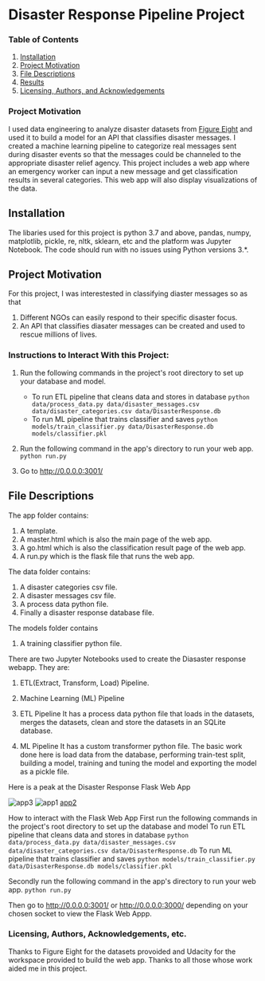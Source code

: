 # Disaster Response Pipeline Project

### Table of Contents

1. [Installation](#installation)
2. [Project Motivation](#motivation)
3. [File Descriptions](#files)
4. [Results](#results)
5. [Licensing, Authors, and Acknowledgements](#licensing)
 
### Project Motivation
I used data engineering to analyze disaster datasets from [Figure Eight](https://appen.com/) and used it to build a model for an API that classifies disaster messages. I created a machine learning pipeline to categorize real messages sent during disaster events so that the messages could be channeled to the appropriate disaster relief agency. This project includes a web app where an emergency worker can input a new message and get classification results in several categories. This web app will also display visualizations of the data.

## Installation <a name="installation"></a>

The libaries used for this project is python 3.7 and above, pandas, numpy, matplotlib, pickle, re, nltk, sklearn, etc and the platform was Jupyter Notebook.  The code should run with no issues using Python versions 3.*.

## Project Motivation<a name="motivation"></a>

For this project, I was interestested in classifying diaster messages so as that
1. Different NGOs can easily respond to their specific disaster focus.
2. An API that classifies diasater messages can be created and used to rescue millions of lives.


### Instructions to Interact With this Project:
1. Run the following commands in the project's root directory to set up your database and model.

    - To run ETL pipeline that cleans data and stores in database
        `python data/process_data.py data/disaster_messages.csv data/disaster_categories.csv data/DisasterResponse.db`
    - To run ML pipeline that trains classifier and saves
        `python models/train_classifier.py data/DisasterResponse.db models/classifier.pkl`

2. Run the following command in the app's directory to run your web app.
    `python run.py`

3. Go to http://0.0.0.0:3001/


## File Descriptions <a name="files"></a>
The app folder contains:
1. A template.
2. A master.html which is also the main page of the web app.
3. A go.html which is also the classification result page of the web app.
4. A run.py which is the flask file that runs the web app.

The data folder contains:
1. A disaster categories csv file.
2. A disaster messages csv file.
3. A process data python file.
4. Finally a disaster response database file.

The models folder contains
1. A training classifier python file.

There are two Jupyter Notebooks used to create the Diasaster response webapp. They are:
1. ETL(Extract, Transform, Load) Pipeline.
2. Machine Learning (ML) Pipeline

1. ETL Pipeline
It has a process data python file that loads in the datasets, merges the datasets, clean and store the datasets in an SQLite database.

2. ML Pipeline
It has a custom transformer python file. The basic work done here is load data from the database,
performing train-test split, building a model, training and tuning the model and exporting the model as a pickle file.

Here is a peak at the Disaster Response Flask Web App

![app3](https://user-images.githubusercontent.com/54407746/98725077-9826b800-238c-11eb-828f-864dce8cbd9b.JPG)
![app1](https://user-images.githubusercontent.com/54407746/98724735-159df880-238c-11eb-8338-bc4b4e0b1c39.JPG)
[app2](https://user-images.githubusercontent.com/54407746/98724932-5bf35780-238c-11eb-8a93-ebb09ab2d510.JPG)


How to interact with the Flask Web App
First run the following commands in the project's root directory to set up the database and model
To run ETL pipeline that cleans data and stores in database
`python data/process_data.py data/disaster_messages.csv data/disaster_categories.csv data/DisasterResponse.db`
To run ML pipeline that trains classifier and saves
`python models/train_classifier.py data/DisasterResponse.db models/classifier.pkl`

Secondly run the following command in the app's directory to run your web app.
`python run.py`

Then go to http://0.0.0.0:3001/ or http://0.0.0.0:3000/  depending on your chosen socket to view the Flask Web Appp.


### Licensing, Authors, Acknowledgements, etc.
Thanks to Figure Eight for the datasets provoided and Udacity for the workspace provided to build the web app.
Thanks to all those whose work aided me in this project.
